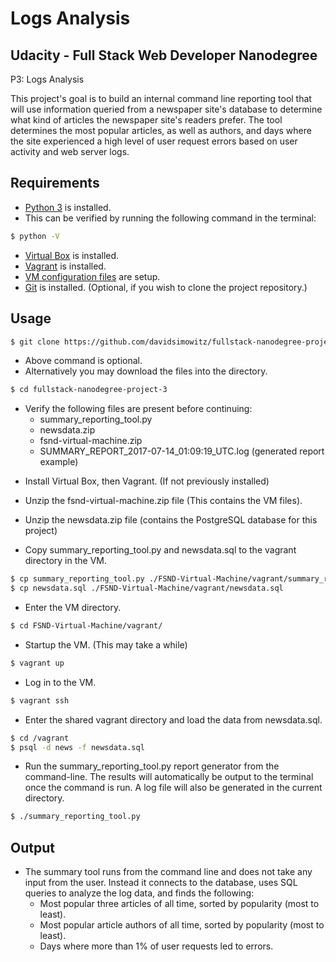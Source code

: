 Logs Analysis
=================================

Udacity - Full Stack Web Developer Nanodegree
---------------------------------------------
P3: Logs Analysis

This project's goal is to build an internal command line reporting tool that will use information queried from a newspaper site's database to determine what kind of articles the newspaper site's readers prefer. The tool determines the most popular articles, as well as authors, and days where the site experienced a high level of user request errors based on user activity and web server logs.

Requirements
------------

+ [Python 3](https://www.python.org/downloads/) is installed.
+ This can be verified by running the following command in the terminal:
```bash
$ python -V
```
+ [Virtual Box](https://www.virtualbox.org/wiki/Downloads) is installed.
+ [Vagrant](https://www.vagrantup.com/downloads.html) is installed.
+ [VM configuration files](https://github.com/udacity/fullstack-nanodegree-vm) are setup.
+ [Git](https://git-scm.com/downloads) is installed.
  (Optional, if you wish to clone the project repository.)

Usage
-----

```bash
$ git clone https://github.com/davidsimowitz/fullstack-nanodegree-project-3.git
```
  + Above command is optional.
  + Alternatively you may download the files into the directory.
```bash
$ cd fullstack-nanodegree-project-3
```
  + Verify the following files are present before continuing:
    * summary_reporting_tool.py
    * newsdata.zip
    * fsnd-virtual-machine.zip
    * SUMMARY_REPORT_2017-07-14_01:09:19_UTC.log  (generated report example)

* Install Virtual Box, then Vagrant. (If not previously installed)
* Unzip the fsnd-virtual-machine.zip file (This contains the VM files).
* Unzip the newsdata.zip file (contains the PostgreSQL database for this project)

* Copy summary_reporting_tool.py and newsdata.sql to the vagrant directory in the VM.
```bash
$ cp summary_reporting_tool.py ./FSND-Virtual-Machine/vagrant/summary_reporting_tool.py
$ cp newsdata.sql ./FSND-Virtual-Machine/vagrant/newsdata.sql
```
* Enter the VM directory.
```bash
$ cd FSND-Virtual-Machine/vagrant/
```
* Startup the VM. (This may take a while)
```bash
$ vagrant up
```
* Log in to the VM.
```bash
$ vagrant ssh
```
* Enter the shared vagrant directory and load the data from newsdata.sql.
```bash
$ cd /vagrant
$ psql -d news -f newsdata.sql
```
* Run the summary_reporting_tool.py report generator from the command-line. The results will automatically be output to the terminal once the command is run. A log file will also be generated in the current directory.
```bash
$ ./summary_reporting_tool.py
```

Output
------

* The summary tool runs from the command line and does not take any input from the user. Instead it connects to the database, uses SQL queries to analyze the log data, and finds the following:
  + Most popular three articles of all time, sorted by popularity (most to least).
  + Most popular article authors of all time, sorted by popularity (most to least).
  + Days where more than 1% of user requests led to errors.

